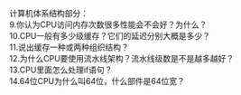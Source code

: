 计算机体系结构部分：  
9.你认为CPU访问内存次数很多性能会不会好？为什么？  
10.CPU一般有多少级缓存？它们的延迟分别大概是多少？  
11.说出缓存一种或两种组织结构？  
12.为什么CPU要使用流水线架构？流水线级数是不是越多越好？  
13.CPU里面怎么处理if语句？  
14.64位CPU为什么叫64位，什么部件是64位宽？